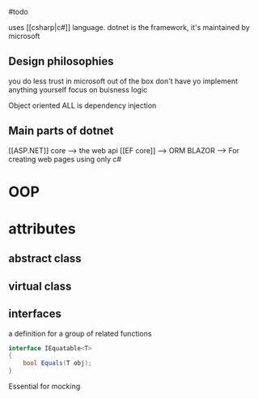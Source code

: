 #todo

uses [[csharp|c#]] language. dotnet is the framework, it's maintained by microsoft

## Design philosophies

you do less
trust in microsoft
out of the box
don't have yo implement anything yourself 
focus on buisness logic



Object oriented
ALL is dependency injection

## Main parts of dotnet

[[ASP.NET]] core --> the web api
[[EF core]] --> ORM
BLAZOR --> For creating web pages using only c#

# OOP
# attributes

## abstract class
## virtual class
## interfaces
a definition for a group of related functions

```c#
interface IEquatable<T>
{
    bool Equals(T obj);
}
```
Essential for mocking 

